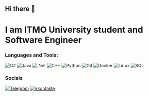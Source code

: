 ## Hi there 👋

# I am ITMO University student and Software Engineer 

### Languages and Tools:
![C#](https://camo.githubusercontent.com/6f190b28a66241a16cc31010fe4ce40fcfde787a4322a663b01517dd18a21192/68747470733a2f2f696d672e736869656c64732e696f2f62616467652f632532332d2532333233393132302e7376673f7374796c653d666f722d7468652d6261646765266c6f676f3d632d7368617270266c6f676f436f6c6f723d7768697465)
![Java](https://camo.githubusercontent.com/26e74d6ef4bb4726fc8f8a6b3d4136376d691ecf85c8d3b464bfbf4259e5698d/68747470733a2f2f696d672e736869656c64732e696f2f62616467652f6a6176612d2532334544384230302e7376673f7374796c653d666f722d7468652d6261646765266c6f676f3d6a617661266c6f676f436f6c6f723d7768697465)
![.Net](https://img.shields.io/badge/-Framework-090909?style=for-the-badge&logo=.net&logoColor=E5D3FF)
![C++](https://img.shields.io/badge/-C++-090909?style=for-the-badge&logo=C%2b%2b&logoColor=6296CC)
![Python](https://img.shields.io/badge/-Python-090909?style=for-the-badge&logo=Python&logoColor=#F0E68C)
![Git](https://img.shields.io/badge/-Git-090909?style=for-the-badge&logo=Git&logoColor=#B22222)
![Docker](https://img.shields.io/badge/-Docker-090909?style=for-the-badge&logo=Docker&logoColor=#FFA500)
![Linux](https://img.shields.io/badge/-Linux-090909?style=for-the-badge&logo=Linux&logoColor=#F5F5DC)
![SQL](https://img.shields.io/badge/-Sql-090909?style=for-the-badge&logo=PostgreSQL&logoColor=#696969)

### Socials
[![Telegram](https://img.shields.io/badge/-Telegram-090909?style=for-the-badge&logo=telegram&logoColor=27A0D9)](https://t.me/drunkwoodcutter)
[![Vkontakte](https://img.shields.io/badge/-Vkontakte-090909?style=for-the-badge&logo=Vk&logoColor=4F7DB3)](https://vk.com/bitsstd)
